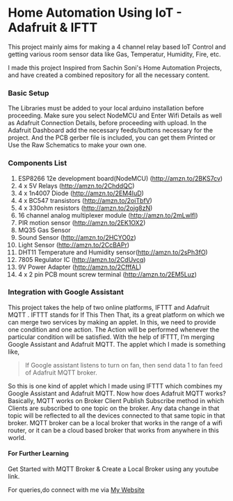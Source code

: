 # Home Automation Using IoT - Adafruit & IFTT

This project mainly aims for making a 4 channel relay based IoT Control and getting various room sensor data like Gas, Temperatur, Humidity, Fire, etc. 

I made this project Inspired from Sachin Soni's Home Automation Projects, and have created a combined repository for all the necessary content.

### Basic Setup

The Libraries must be added to your local arduino installation before proceeding. Make sure you select NodeMCU and Enter Wifi Details as well as Adafruit Connection Details, before proceeding with upload.
In the Adafruit Dashboard add the necessary feeds/buttons necessary for the project. And the PCB gerber file is included, you can get them Printed or Use the Raw Schematics to make your own one.

### Components List

1. ESP8266 12e development board(NodeMCU) (http://amzn.to/2BKS7cv)
2. 4 x 5V Relays (http://amzn.to/2ChddQC)
3. 4 x 1n4007 Diode (http://amzn.to/2EM4IuD)
4. 4 x BC547 transistors (http://amzn.to/2oiTbfV)
5. 4 x 330ohm resistors (http://amzn.to/2ojg8zN)
6. 16 channel analog multiplexer module (http://amzn.to/2mLwlfl)
7. PIR motion sensor (http://amzn.to/2EK1OX2)
8. MQ35 Gas Sensor
7. Sound Sensor (http://amzn.to/2HCYO0z)
8. Light Sensor (http://amzn.to/2CcBAPr)
9. DHT11 Temperature and Humidity sensor(http://amzn.to/2sPh3fO)
10. 7805 Regulator IC (http://amzn.to/2CdUvcq)
11. 9V Power Adapter (http://amzn.to/2CfffAL)
12. 4 x 2 pin PCB mount screw terminal (http://amzn.to/2EM5Luz)

### Integration with Google Assistant

This project takes the help of two online platforms, IFTTT and Adafruit MQTT . IFTTT stands for If This Then That, its a great platform on which we can merge two services by making an applet. In this, we need to provide one condition and one action. The Action will be performed whenever the particular condition will be satisfied.
With the help of IFTTT, I’m merging Google Assistant and Adafruit MQTT. The applet which I made is something like,

> If Google assistant listens to turn on fan, then send data 1 to fan feed of Adafruit MQTT broker.

So this is one kind of applet which I made using IFTTT which combines my Google Assistant and Adafruit MQTT. Now how does Adafruit MQTT works? Basically, MQTT works on Broker Client Publish Subscribe method in which Clients are subscribed to one topic on the broker. Any data change in that topic will be reflected to all the devices connected to that same topic in that broker.
MQTT broker can be a local broker that works in the range of a wifi router, or it can be a cloud based broker that works from anywhere in this world.

#### For Further Learning 
Get Started with MQTT Broker & Create a Local Broker using any youtube link.

For queries,do connect with me via [My Website](https://dipanroy.com)
